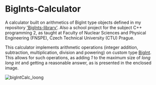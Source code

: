 # BigInts-Calculator

A calculator built on arithmetics of BigInt type objects defined in my repository ['BigInts-library'](https://github.com/PrinceOfCzechia/BigInts-library). Also a school project for the subject C++ programming 2, as taught at Faculty of Nuclear Sciences and Physical Engineering (FNSPE), Czech Technical University (CTU) Prague.

This calculator implements arithmetic operations (integer addition, subtraction, multiplication, division and powering) on custom type [BigInt](https://github.com/PrinceOfCzechia/BigInts-library). This allows for such operations, as adding *1* to the maximum size of *long long int* and getting a reasonable answer, as is presented in the enclosed image.

![bigIntCalc_loong](https://user-images.githubusercontent.com/72036926/186395384-a9c65216-aed6-416f-ac45-86b036f5de42.png)
